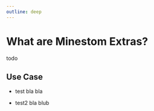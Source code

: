 ```yaml
---
outline: deep
---
```


# What are Minestom Extras?
todo

## Use Case

* test
bla bla

* test2
bla blub
